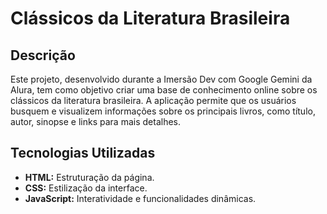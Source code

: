 # Clássicos da Literatura Brasileira

## Descrição
Este projeto, desenvolvido durante a Imersão Dev com Google Gemini da Alura, tem como objetivo criar uma base de conhecimento online sobre os clássicos da literatura brasileira. A aplicação permite que os usuários busquem e visualizem informações sobre os principais livros, como título, autor, sinopse e links para mais detalhes.

## Tecnologias Utilizadas
* **HTML:** Estruturação da página.
* **CSS:** Estilização da interface.
* **JavaScript:** Interatividade e funcionalidades dinâmicas.